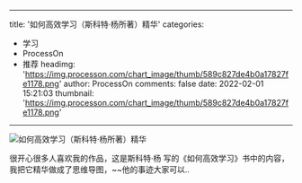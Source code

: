 
---
title: '如何高效学习（斯科特·杨所著）精华'
categories: 
 - 学习
 - ProcessOn
 - 推荐
headimg: 'https://img.processon.com/chart_image/thumb/589c827de4b0a17827fe1178.png'
author: ProcessOn
comments: false
date: 2022-02-01 15:21:03
thumbnail: 'https://img.processon.com/chart_image/thumb/589c827de4b0a17827fe1178.png'
---

<div>   
<img class="thumb" alt="如何高效学习（斯科特·杨所著）精华" src="https://img.processon.com/chart_image/thumb/589c827de4b0a17827fe1178.png" referrerpolicy="no-referrer">
<p>很开心很多人喜欢我的作品，这是斯科特·杨 写的《如何高效学习》书中的内容，我把它精华做成了思维导图，~~他的事迹大家可以..</p>  
</div>
            